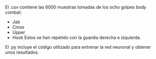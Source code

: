 El .csv contiene las 6000 muestras tomadas de los ocho golpes body combat:
- Jab
- Cross
- Upper
- Hook
Estos se han repetido con la guardia derecha e izquierda.

El .py incluye el código utilizado para entrenar la red neuronal y obtener unos resultados.
